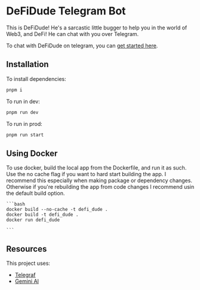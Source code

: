 # DeFiDude Telegram Bot

This is DeFiDude! He's a sarcastic little bugger to help you in the world of Web3, and DeFi!
He can chat with you over Telegram.

To chat with DeFiDude on telegram, you can [get started here](t.me/DeFiDudeBot).

## Installation

To install dependencies:

```bash
pnpm i
```

To run in dev:

```bash
pnpm run dev
```

To run in prod:

```bash
pnpm run start
```

## Using Docker

To use docker, build the local app from the Dockerfile, and run it as such.
Use the no cache flag if you want to hard start building the app. I recommend this especially when making package or dependency changes. Otherwise if you're rebuilding the app from code changes I recommend usin the default build option.

    ```bash
    docker build --no-cache -t defi_dude .
    docker build -t defi_dude .
    docker run defi_dude

    ```

## Resources

This project uses:

- [Telegraf](https://telegraf.js.org)
- [Gemini AI](https://www.npmjs.com/package/@google/generative-ai)
